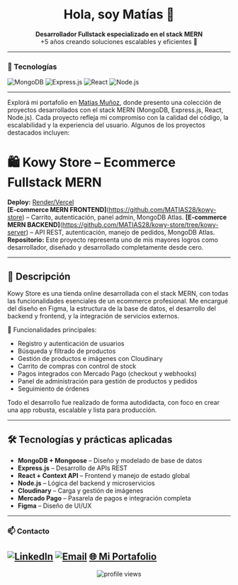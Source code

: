 <h1 align="center">Hola, soy Matías 👋</h1>

<p align="center">
  <strong>Desarrollador Fullstack especializado en el stack MERN</strong> <br>
  +5 años creando soluciones escalables y eficientes 🚀
</p>

---

### 🧰 Tecnologías

![MongoDB](https://img.shields.io/badge/-MongoDB-4ea94b?logo=mongodb&logoColor=white)
![Express.js](https://img.shields.io/badge/-Express.js-000000?logo=express&logoColor=white)
![React](https://img.shields.io/badge/-React-61dafb?logo=react&logoColor=black)
![Node.js](https://img.shields.io/badge/-Node.js-339933?logo=node.js&logoColor=white)

---

Explorá mi portafolio en [Matias Muñoz](https://nextport-livid.vercel.app), donde presento una colección de proyectos desarrollados con el stack MERN (MongoDB, Express.js, React, Node.js). Cada proyecto refleja mi compromiso con la calidad del código, la escalabilidad y la experiencia del usuario. Algunos de los proyectos destacados incluyen:

# 🛍️ Kowy Store – Ecommerce Fullstack MERN

**Deploy:** [Render/Vercel](https://kowy-store.vercel.app)  
**[E-commerce MERN FRONTEND]**(https://github.com/MATIAS28/kowy-store) – Carrito, autenticación, panel admin, MongoDB Atlas.
**[E-commerce MERN BACKEND]**(https://github.com/MATIAS28/kowy-store/tree/kowy-server) – API REST, autenticación, manejo de pedidos, MongoDB Atlas.
**Repositorio:** Este proyecto representa uno de mis mayores logros como desarrollador, diseñado y desarrollado completamente desde cero.

---

## 🚀 Descripción

Kowy Store es una tienda online desarrollada con el stack MERN, con todas las funcionalidades esenciales de un ecommerce profesional. Me encargué del diseño en Figma, la estructura de la base de datos, el desarrollo del backend y frontend, y la integración de servicios externos.

🔧 Funcionalidades principales:

- Registro y autenticación de usuarios
- Búsqueda y filtrado de productos
- Gestión de productos e imágenes con Cloudinary
- Carrito de compras con control de stock
- Pagos integrados con Mercado Pago (checkout y webhooks)
- Panel de administración para gestión de productos y pedidos
- Seguimiento de órdenes

Todo el desarrollo fue realizado de forma autodidacta, con foco en crear una app robusta, escalable y lista para producción.

---

## 🛠️ Tecnologías y prácticas aplicadas

- **MongoDB + Mongoose** – Diseño y modelado de base de datos
- **Express.js** – Desarrollo de APIs REST
- **React + Context API** – Frontend y manejo de estado global
- **Node.js** – Lógica del backend y microservicios
- **Cloudinary** – Carga y gestión de imágenes
- **Mercado Pago** – Pasarela de pagos e integración completa
- **Figma** – Diseño de UI/UX

---

### 📫 Contacto

[![LinkedIn](https://img.shields.io/badge/-LinkedIn-blue?logo=linkedin&logoColor=white)](https://www.linkedin.com/in/matias-mu%C3%B1oz-00a7581b6/)
[![Email](https://img.shields.io/badge/-Email-red?logo=gmail&logoColor=white)](mailto:matiasmunoz.dev@gmail.com)
[🌐 Mi Portafolio](https://nextport-livid.vercel.app)
---

<p align="center">
  <img src="https://komarev.com/ghpvc/?username=MATIAS28&label=Profile%20views&color=0e75b6&style=flat" alt="profile views" />
</p>
